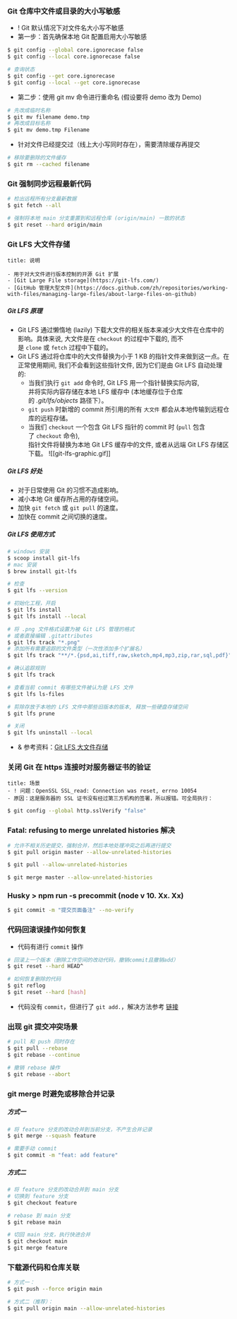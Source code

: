 ### Git 仓库中文件或目录的大小写敏感

- ! Git 默认情况下对文件名大小写不敏感
- 第一步：首先确保本地 Git 配置启用大小写敏感

```sh
$ git config --global core.ignorecase false
$ git config --local core.ignorecase false

# 查询状态
$ git config --get core.ignorecase
$ git config --local --get core.ignorecase
```

- 第二步：使用 git mv 命令进行重命名 (假设要将 demo 改为 Demo)

```sh
# 先改成临时名称
$ git mv filename demo.tmp
# 再改成目标名称
$ git mv demo.tmp Filename
``` 

- 针对文件已经提交过（线上大小写同时存在），需要清除缓存再提交

``` sh
# 移除要删除的文件缓存
$ git rm --cached filename
```

### Git 强制同步远程最新代码

```bash
# 检出远程所有分支最新数据
$ git fetch --all

# 强制将本地 main 分支重置到和远程仓库 (origin/main) 一致的状态
$ git reset --hard origin/main
```

### Git LFS 大文件存储

```ad-info
title: 说明

- 用于对大文件进行版本控制的开源 Git 扩展
- [Git Large File storage](https://git-lfs.com/)
- [GitHub 管理大型文件](https://docs.github.com/zh/repositories/working-with-files/managing-large-files/about-large-files-on-github)
```

##### Git LFS 原理

- Git LFS 通过懒惰地 (lazily) 下载大文件的相关版本来减少大文件在仓库中的影响。具体来说, 大文件是在 `checkout` 的过程中下载的, 而不是 `clone` 或 `fetch` 过程中下载的。
- Git LFS 通过将仓库中的大文件替换为小于 1 KB 的指针文件来做到这一点。在正常使用期间, 我们不会看到这些指针文件, 因为它们是由 Git LFS 自动处理的:
	- 当我们执行 `git add` 命令时, Git LFS 用一个指针替换实际内容,  
		并将实际内容存储在本地 LFS 缓存中 (本地缓存位于仓库的 _.git/lfs/objects_ 路径下）。
	- `git push` 时新增的 commit 所引用的所有 `大文件` 都会从本地传输到远程仓库的远程存储。
	- 当我们 `checkout` 一个包含 Git LFS 指针的 commit 时 (`pull` 包含了 `checkout` 命令),  
		指针文件将替换为本地 Git LFS 缓存中的文件, 或者从远端 Git LFS 存储区下载。
![[git-lfs-graphic.gif]]

##### Git LFS 好处

- 对于日常使用 Git 的习惯不造成影响。
- 减小本地 Git 缓存所占用的存储空间。
- 加快 `git fetch` 或 `git pull` 的速度。
- 加快在 commit 之间切换的速度。

##### Git LFS 使用方式

```sh
# windows 安装 
$ scoop install git-lfs
# mac 安装
$ brew install git-lfs

# 检查
$ git lfs --version

# 初始化工程，开启
$ git lfs install
$ git lfs install --local

# 将 .png 文件格式设置为被 Git LFS 管理的格式
# 或者直接编辑 .gitattributes
$ git lfs track "*.png"
# 添加所有需要追踪的文件类型（一次性添加多个扩展名）
$ git lfs track "**/*.{psd,ai,tiff,raw,sketch,mp4,mp3,zip,rar,sql,pdf}"

# 确认追踪规则 
$ git lfs track

# 查看当前 commit 有哪些文件被认为是 LFS 文件
$ git lfs ls-files

# 剪除存放于本地的 LFS 文件中那些旧版本的版本, 释放一些硬盘存储空间
$ git lfs prune

# 关闭
$ git lfs uninstall --local
```

 - & 参考资料：[Git LFS 大文件存储](https://blog.yusong.me/git/lfs)

### 关闭 Git 在 https 连接时对服务器证书的验证

```ad-warning
title: 场景
- ! 问题：OpenSSL SSL_read: Connection was reset, errno 10054
- 原因：这是服务器的 SSL 证书没有经过第三方机构的签署，所以报错。可全局执行：
```

```sh
$ git config --global http.sslVerify "false"
```

### Fatal: refusing to merge unrelated histories 解决

```sh
# 允许不相关历史提交，强制合并，然后本地处理冲突之后再进行提交
$ git pull origin master --allow-unrelated-histories

$ git pull --allow-unrelated-histories

$ git merge master --allow-unrelated-histories
```

### Husky > npm run -s precommit (node v 10. Xx. Xx)

```sh
$ git commit -m "提交页面备注" --no-verify
```

### 代码回滚误操作如何恢复

- 代码有进行 `commit` 操作

```sh
# 回滚上一个版本（删除工作空间的改动代码，撤销commit且撤销add）
$ git reset --hard HEAD^

# 如何恢复删除的代码
$ git reflog
$ git reset --hard [hash]
```

- 代码没有 `commit`，但进行了 `git add.`，解决方法参考 [链接](https://juejin.cn/post/6844903602981601294)

### 出现 git 提交冲突场景

```sh
# pull 和 push 同时存在
$ git pull --rebase
$ git rebase --continue

# 撤销 rebase 操作
$ git rebase --abort
```

### git merge 时避免或移除合并记录

##### 方式一

```sh
# 将 feature 分支的改动合并到当前分支，不产生合并记录
$ git merge --squash feature

# 需要手动 commit
$ git commit -m "feat: add feature"
```

##### 方式二

```sh
# 将 feature 分支的改动合并到 main 分支
# 切换到 feature 分支
$ git checkout feature

# rebase 到 main 分支
$ git rebase main

# 切回 main 分支，执行快进合并
$ git checkout main
$ git merge feature
```

### 下载源代码和仓库关联

```bash
# 方式一：
$ git push --force origin main

# 方式二（推荐）：
$ git pull origin main --allow-unrelated-histories
```
